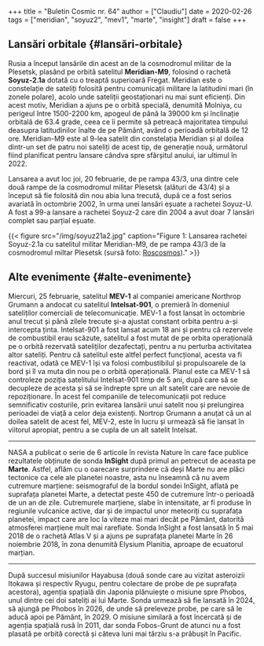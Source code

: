 +++
title = "Buletin Cosmic nr. 64"
author = ["Claudiu"]
date = 2020-02-26
tags = ["meridian", "soyuz2", "mev1", "marte", "insight"]
draft = false
+++

## Lansări orbitale {#lansări-orbitale}

Rusia a început lansările din acest an de la cosmodromul militar de la Plesetsk, plasând pe orbită satelitul **Meridian-M9**, folosind o rachetă **Soyuz-2.1a** dotată cu o treaptă superioară Fregat. Meridian este o constelație de sateliți folosită pentru comunicații militare la latitudini mari (în zonele polare), acolo unde sateliții geostaționari nu mai sunt eficienți. Din acest motiv, Meridian a ajuns pe o orbită specială, denumită Molniya, cu perigeul între 1500-2200 km, apogeul de până la 39000 km și înclinație orbitală de 63.4 grade, ceea ce îi permite să petreacă majoritatea timpului deasupra latitudinilor înalte de pe Pământ, având o perioadă orbitală de 12 ore. Meridian-M9 este al 9-lea satelit din constelația Meridian și al doilea dintr-un set de patru noi sateliți de acest tip, de generație nouă, următorul fiind planificat pentru lansare cândva spre sfârșitul anului, iar ultimul în 2022.

Lansarea a avut loc joi, 20 februarie, de pe rampa 43/3, una dintre cele două rampe de la cosmodromul militar Plesetsk (alături de 43/4) și a început să fie folosită din nou abia luna trecută, după ce a fost serios avariată în octombrie 2002, în urma unei lansări eșuate a rachetei Soyuz-U. A fost a 99-a lansare a rachetei Soyuz-2 care din 2004 a avut doar 7 lansări complet sau parțial eșuate.

{{< figure src="/img/soyuz21a2.jpg" caption="Figure 1: Lansarea rachetei Soyuz-2.1a cu satelitul militar Meridian-M9, de pe rampa 43/3 de la cosmodromul miltar Plesetsk (sursă foto: [Roscosmos](https://twitter.com/roscosmos/status/1230497305071104000))." >}}


## Alte evenimente {#alte-evenimente}

Miercuri, 25 februarie, satelitul **MEV-1** al companiei americane Northrop Grumann a andocat cu satelitul **Intelsat-901**, o premieră în domeniul sateliților comerciali de telecomunicație. MEV-1 a fost lansat în octombrie anul trecut și până zilele trecute și-a ajustat constant orbita pentru a-și intercepta ținta. Intelsat-901 a fost lansat acum 18 ani și pentru că rezervele de combustibil erau scăzute, satelitul a fost mutat de pe orbita operațională pe o orbită rezervată sateliților dezafectați, pentru a nu perturba activitatea altor sateliți. Pentru că satelitul este altfel perfect funcțional, acesta va fi reactivat, odată ce MEV-1 își va folosi combustibilul și propulsoarele de la bord și îl va muta din nou pe o orbită operațională. Planul este ca MEV-1 să controleze poziția satelitului Intelsat-901 timp de 5 ani, după care să se decupleze de acesta și să se îndrepte spre  un alt satelit care are nevoie de repoziționare. În acest fel companiile de telecomunicații pot reduce semnificativ costurile, prin evitarea lansării unui satelit nou și prelungirea perioadei de viață a celor deja existenți. Nortrop Grumann a anuțat că un al doilea satelit de acest fel, MEV-2, este în lucru și urmează să fie lansat în viitorul apropiat, pentru a se cupla de un alt satelit Intelsat.

---

NASA a publicat o serie de 6 articole în revista Nature în care face publice rezultatele obținute de sonda **InSight** după primul an petrecut de aceasta pe **Marte**. Astfel, aflăm cu o oarecare surprindere că deși Marte nu are plăci tectonice ca cele ale planetei noastre, asta nu înseamnă că nu avem cutremure marțiene: seismograful de la bordul sondei InSight, aflată pe suprafața planetei Marte, a detectat peste 450 de cutremure într-o perioadă de un an de zile. Cutremurele marțiene, slabe în intensitate, ar fi produse în regiunile vulcanice active, dar și de impactul unor meteoriți cu suprafața planetei, impact care are loc la viteze mai mari decât pe Pământ, datorită atmosferei marțiene mult mai rarefiate. Sonda InSight a fost lansată în 5 mai 2018 de o rachetă Atlas V și a ajuns pe suprafața planetei Marte în 26 noiembrie 2018, în zona denumită Elysium Planitia, aproape de ecuatorul marțian.

---

După succesul misiunilor Hayabusa (două sonde care au vizitat asteroizii Itokawa și respectiv Ryugu, pentru colectare de probe de pe suprafața acestora), agenția spațială din Japonia plănuiește o misiune spre Phobos, unul dintre cei doi sateliți ai lui Marte. Sonda urmează să fie lansată în 2024, să ajungă pe Phobos în 2026, de unde să preleveze probe, pe care să le aducă apoi pe Pământ, în 2029. O misiune similară a fost încercată și de agenția spațială rusă în 2011, dar sonda Fobos-Grunt de atunci nu a fost plasată pe orbită corectă și câteva luni mai târziu s-a prăbușit în Pacific.